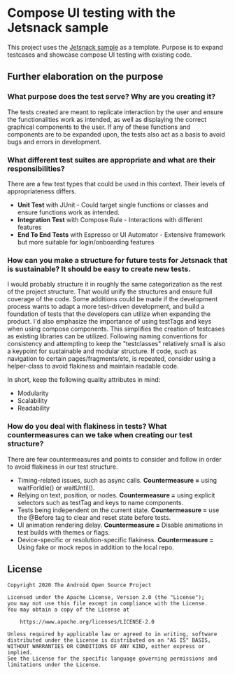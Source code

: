 # Compose UI testing with the Jetsnack sample

This project uses the [Jetsnack sample](https://github.com/android/compose-samples/tree/main/Jetsnack) as a template.
Purpose is to expand testcases and showcase compose UI testing with existing code.

## Further elaboration on the purpose

### What purpose does the test serve? Why are you creating it?

The tests created are meant to replicate interaction by the user and ensure the functionalities work as intended, as well as displaying the correct graphical components to the user.
If any of these functions and components are to be expanded upon, the tests also act as a basis to avoid bugs and errors in development.

### What different test suites are appropriate and what are their responsibilities?

There are a few test types that could be used in this context. Their levels of appropriateness differs.

* **Unit Test** with JUnit - Could target single functions or classes and ensure functions work as intended.
* **Integration Test** with Compose Rule - Interactions with different features
* **End To End Tests** with Espresso or UI Automator - Extensive framework but more suitable for login/onboarding features

### How can you make a structure for future tests for Jetsnack that is sustainable? It should be easy to create new tests.

I would probably structure it in roughly the same categorization as the rest of the project structure. That would unify the structures and ensure full coverage of the code.
Some additions could be made if the development process wants to adapt a more test-driven development, and build a foundation of tests that the developers can utilize when expanding the product.
I'd also emphasize the importance of using testTags and keys when using compose components. This simplifies the creation of testcases as existing libraries can be utilized.
Following naming conventions for consistency and attempting to keep the "testclasses" relatively small is also a keypoint for sustainable and modular structure.
If code, such as navigation to certain pages/fragments/etc, is repeated, consider using a helper-class to avoid flakiness and maintain readable code.

In short, keep the following quality attributes in mind:
* Modularity
* Scalability
* Readability


### How do you deal with flakiness in tests? What countermeasures can we take when creating our test structure?

There are few countermeasures and points to consider and follow in order to avoid flakiness in our test structure.

* Timing-related issues, such as async calls. **Countermeasure =** using waitForIdle() or waitUntil().
* Relying on text, position, or nodes. **Countermeasure =** using explicit selectors such as testTag and keys to name components.
* Tests being independent on the current state. **Countermeasure =** use the @Before tag to clear and reset state before tests.
* UI animation rendering delay. **Countermeasure =** Disable animations in test builds with themes or flags.
* Device-specific or resolution-specific flakiness. **Countermeasure =** Using fake or mock repos in addition to the local repo.

## License

```
Copyright 2020 The Android Open Source Project

Licensed under the Apache License, Version 2.0 (the "License");
you may not use this file except in compliance with the License.
You may obtain a copy of the License at

    https://www.apache.org/licenses/LICENSE-2.0

Unless required by applicable law or agreed to in writing, software
distributed under the License is distributed on an "AS IS" BASIS,
WITHOUT WARRANTIES OR CONDITIONS OF ANY KIND, either express or implied.
See the License for the specific language governing permissions and
limitations under the License.
```

[compose]: https://developer.android.com/jetpack/compose
[coil]: https://coil-kt.github.io/coil/
